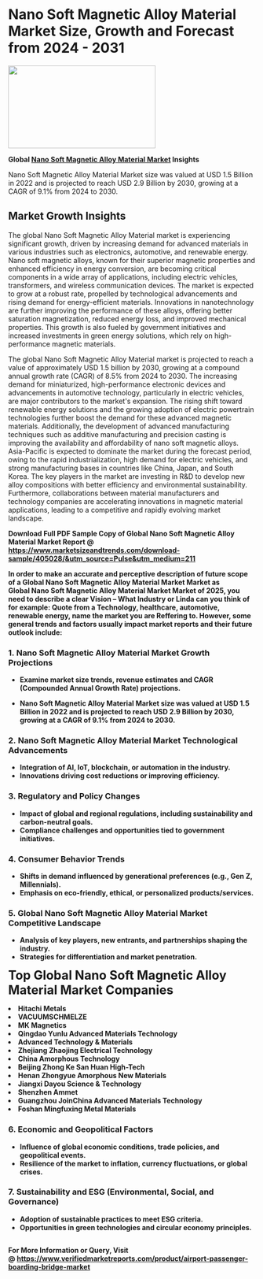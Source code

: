 <H1>Nano Soft Magnetic Alloy Material Market Size, Growth and Forecast from 2024 - 2031</H1><img class="aligncenter size-medium wp-image-584254" src="https://thirdeyenews.in/wp-content/uploads/2024/09/Global-Market-Research-300x168.jpeg" alt="" width="300" height="168" /><p><strong>Global&nbsp;<a href="https://www.marketsizeandtrends.com/download-sample/405028/&amp;utm_source=Pulse&amp;utm_medium=211">Nano Soft Magnetic Alloy Material Market</a> Insights</strong></p><p>Nano Soft Magnetic Alloy Material Market size was valued at USD 1.5 Billion in 2022 and is projected to reach USD 2.9 Billion by 2030, growing at a CAGR of 9.1% from 2024 to 2030.</p><p><h2>Market Growth Insights</h2> The global Nano Soft Magnetic Alloy Material market is experiencing significant growth, driven by increasing demand for advanced materials in various industries such as electronics, automotive, and renewable energy. Nano soft magnetic alloys, known for their superior magnetic properties and enhanced efficiency in energy conversion, are becoming critical components in a wide array of applications, including electric vehicles, transformers, and wireless communication devices. The market is expected to grow at a robust rate, propelled by technological advancements and rising demand for energy-efficient materials. Innovations in nanotechnology are further improving the performance of these alloys, offering better saturation magnetization, reduced energy loss, and improved mechanical properties. This growth is also fueled by government initiatives and increased investments in green energy solutions, which rely on high-performance magnetic materials. <p><strong></strong></p> <p>The global Nano Soft Magnetic Alloy Material market is projected to reach a value of approximately USD 1.5 billion by 2030, growing at a compound annual growth rate (CAGR) of 8.5% from 2024 to 2030. The increasing demand for miniaturized, high-performance electronic devices and advancements in automotive technology, particularly in electric vehicles, are major contributors to the market's expansion. The rising shift toward renewable energy solutions and the growing adoption of electric powertrain technologies further boost the demand for these advanced magnetic materials. Additionally, the development of advanced manufacturing techniques such as additive manufacturing and precision casting is improving the availability and affordability of nano soft magnetic alloys. Asia-Pacific is expected to dominate the market during the forecast period, owing to the rapid industrialization, high demand for electric vehicles, and strong manufacturing bases in countries like China, Japan, and South Korea. The key players in the market are investing in R&D to develop new alloy compositions with better efficiency and environmental sustainability. Furthermore, collaborations between material manufacturers and technology companies are accelerating innovations in magnetic material applications, leading to a competitive and rapidly evolving market landscape. <p><strong></p><p><span class=""><strong>Download Full PDF Sample Copy of Global Nano Soft Magnetic Alloy Material Market Report</strong> @ <a href="https://www.marketsizeandtrends.com/download-sample/405028/&amp;utm_source=Pulse&amp;utm_medium=211" target="_blank">https://www.marketsizeandtrends.com/download-sample/405028/&amp;utm_source=Pulse&amp;utm_medium=211</a></span></p><p>In order to make an accurate and perceptive description of future scope of a Global&nbsp;Nano Soft Magnetic Alloy Material Market Market as Global&nbsp;Nano Soft Magnetic Alloy Material Market Market of 2025, you need to describe a clear Vision &ndash; What Industry or Linda can you think of for example: Quote from a Technology, healthcare, automotive, renewable energy, name the market you are Reffering to. However, some general trends and factors usually impact market reports and their future outlook include:</p><h3>1.&nbsp;<strong>Nano Soft Magnetic Alloy Material Market Growth Projections</strong></h3><ul><li>Examine market size trends, revenue estimates and CAGR (Compounded Annual Growth Rate) projections.</li><li><p>Nano Soft Magnetic Alloy Material Market size was valued at USD 1.5 Billion in 2022 and is projected to reach USD 2.9 Billion by 2030, growing at a CAGR of 9.1% from 2024 to 2030.</p></li></ul><h3>2.&nbsp;<strong>Nano Soft Magnetic Alloy Material Market Technological Advancements</strong></h3><ul><li>Integration of AI, IoT, blockchain, or automation in the industry.</li><li>Innovations driving cost reductions or improving efficiency.</li></ul><h3>3.&nbsp;<strong>Regulatory and Policy Changes</strong></h3><ul><li>Impact of global and regional regulations, including sustainability and carbon-neutral goals.</li><li>Compliance challenges and opportunities tied to government initiatives.</li></ul><h3>4.&nbsp;<strong>Consumer Behavior Trends</strong></h3><ul><li>Shifts in demand influenced by generational preferences (e.g., Gen Z, Millennials).</li><li>Emphasis on eco-friendly, ethical, or personalized products/services.</li></ul><h3>5.&nbsp;<strong>Global Nano Soft Magnetic Alloy Material Market Competitive Landscape</strong></h3><ul><li>Analysis of key players, new entrants, and partnerships shaping the industry.</li><li>Strategies for differentiation and market penetration.</li></ul><p data-pm-slice="1 1 []"><span style="color: inherit; font-family: inherit; font-size: 25px;">Top Global Nano Soft Magnetic Alloy Material Market Companies</span></p><div class="" data-test-id=""><p><li>Hitachi Metals</li><li> VACUUMSCHMELZE</li><li> MK Magnetics</li><li> Qingdao Yunlu Advanced Materials Technology</li><li> Advanced Technology & Materials</li><li> Zhejiang Zhaojing Electrical Technology</li><li> China Amorphous Technology</li><li> Beijing Zhong Ke San Huan High-Tech</li><li> Henan Zhongyue Amorphous New Materials</li><li> Jiangxi Dayou Science & Technology</li><li> Shenzhen Ammet</li><li> Guangzhou JoinChina Advanced Materials Technology</li><li> Foshan Mingfuxing Metal Materials</li></p></div><h3>6.&nbsp;<strong>Economic and Geopolitical Factors</strong></h3><ul><li>Influence of global economic conditions, trade policies, and geopolitical events.</li><li>Resilience of the market to inflation, currency fluctuations, or global crises.</li></ul><h3>7.&nbsp;<strong>Sustainability and ESG (Environmental, Social, and Governance)</strong></h3><ul><li>Adoption of sustainable practices to meet ESG criteria.</li><li>Opportunities in green technologies and circular economy principles.</li></ul><h2><strong style="font-size: 14px;">For More Information or Query, Visit @&nbsp;</strong><a style="background-color: #ffffff; font-size: 14px;" href="https://www.marketsizeandtrends.com/report/nano-soft-magnetic-alloy-material-market/" target="_blank">https://www.verifiedmarketreports.com/product/airport-passenger-boarding-bridge-market</a></h2>
